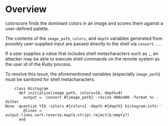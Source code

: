# Overview

colorscore finds the dominant colors in an image and scores them against a user-defined palette.

The contents of the `image_path`, `colors`, and `depth` variables generated from possibly user-supplied input are passed directly to the shell via `convert...`.

If a user supplies a value that includes shell metacharacters such as `;`, an attacker may be able to execute shell commands on the remote system as the user id of the Ruby process.

To resolve this issue, the aforementioned variables (especially `image_path`) must be sanitized for shell metacharacters.

```module Colorscore
    class Histogram
      def initialize(image_path, colors=16, depth=8)
        output = `convert #{image_path} -resize 400x400 -format %c -dither
None -quantize YIQ -colors #{colors} -depth #{depth} histogram:info:-`
        @lines = output.lines.sort.reverse.map(&:strip).reject(&:empty?)
      end
```
